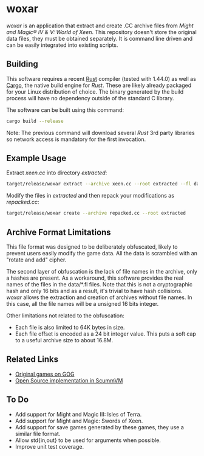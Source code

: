 # woxar
_woxar_ is an application that extract and create .CC archive files from _Might and Magic® IV & V: World of Xeen_. This repository doesn't store the original data files, they must be obtained separately. It is command line driven and can be easily integrated into existing scripts.

## Building
This software requires a recent [Rust](https://www.rust-lang.org) compiler (tested with 1.44.0) as well as [Cargo](https://crates.io), the native build engine for _Rust_. These are likely already packaged for your Linux distribution of choice. The binary generated by the build process will have no dependency outside of the standard C library.

The software can be built using this command:
```sh
cargo build --release
```
Note: The previous command will download several _Rust_ 3rd party libraries so network access is mandatory for the first invocation.

## Example Usage
Extract _xeen.cc_ into directory _extracted_:
```sh
target/release/woxar extract --archive xeen.cc --root extracted --fl data/xeen.fl
```
Modify the files in _extracted_ and then repack your modifications as _repacked.cc_:
```sh
target/release/woxar create --archive repacked.cc --root extracted
```

## Archive Format Limitations
This file format was designed to be deliberately obfuscated, likely to prevent users easily modify the game data. All the data is scrambled with an "rotate and add" cipher.

The second layer of obfuscation is the lack of file names in the archive, only a hashes are present. As a workaround, this software provides the real names of the files in the data/\*.fl files. Note that this is not a cryptographic hash and only 16 bits and as a result, it's trivial to have hash collisions. _woxar_ allows the extraction and creation of archives without file names. In this case, all the file names will be a unsigned 16 bits integer.

Other limitations not related to the obfuscation:
- Each file is also limited to 64K bytes in size.
- Each file offset is encoded as a 24 bit integer value. This puts a soft cap to a useful archive size to about 16.8M.

## Related Links
- [Original games on GOG](https://www.gog.com/game/might_and_magic_6_limited_edition)
- [Open Source implementation in ScummVM](https://www.scummvm.org/)

## To Do
- Add support for Might and Magic III: Isles of Terra.
- Add support for Might and Magic: Swords of Xeen.
- Add support for save games generated by these games, they use a similar file format.
- Allow std{in,out} to be used for arguments when possible.
- Improve unit test coverage.
